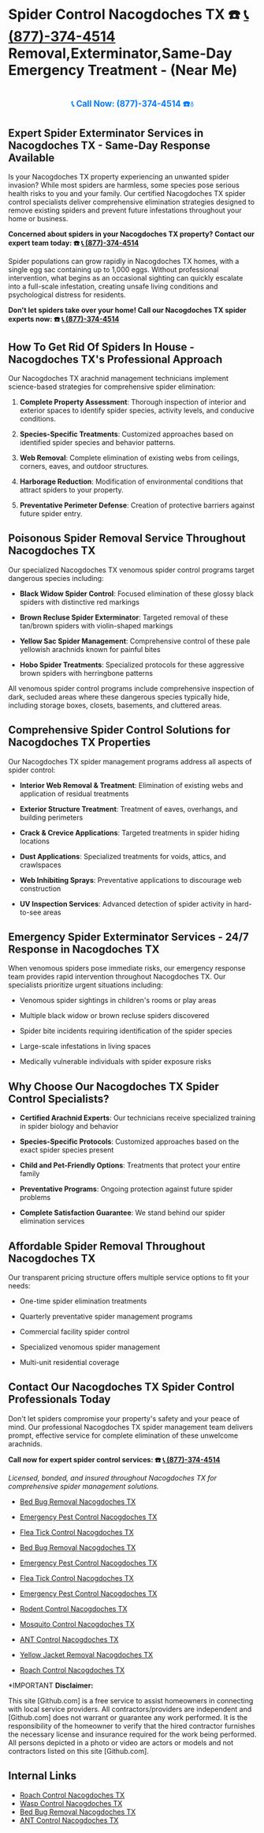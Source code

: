 # Spider Control Nacogdoches TX ☎️ [📞 (877)-374-4514](https://pest-control-4514.netlify.app) Removal,Exterminator,Same-Day Emergency Treatment - (Near Me)
# 

<p align="center" style="font-size: 1.2em; font-weight: bold; margin: 20px 0;">
  <a href="https://pest-control-4514.netlify.app" target="_blank" style="color: #007BFF; text-decoration: none;">📞 Call Now: (877)-374-4514 ☎️💧</a>
</p>

## Expert Spider Exterminator Services in Nacogdoches TX - Same-Day Response Available

Is your Nacogdoches TX property experiencing an unwanted spider invasion? While most spiders are harmless, some species pose serious health risks to you and your family. Our certified Nacogdoches TX spider control specialists deliver comprehensive elimination strategies designed to remove existing spiders and prevent future infestations throughout your home or business.

**Concerned about spiders in your Nacogdoches TX property? Contact our expert team today: ☎️ [📞 (877)-374-4514](https://pest-control-4514.netlify.app)**

Spider populations can grow rapidly in Nacogdoches TX homes, with a single egg sac containing up to 1,000 eggs. Without professional intervention, what begins as an occasional sighting can quickly escalate into a full-scale infestation, creating unsafe living conditions and psychological distress for residents.

**Don't let spiders take over your home! Call our Nacogdoches TX spider experts now: ☎️ [📞 (877)-374-4514](https://pest-control-4514.netlify.app)**

## How To Get Rid Of Spiders In House - Nacogdoches TX's Professional Approach

Our Nacogdoches TX arachnid management technicians implement science-based strategies for comprehensive spider elimination:

1. **Complete Property Assessment**: Thorough inspection of interior and exterior spaces to identify spider species, activity levels, and conducive conditions.

2. **Species-Specific Treatments**: Customized approaches based on identified spider species and behavior patterns.

3. **Web Removal**: Complete elimination of existing webs from ceilings, corners, eaves, and outdoor structures.

4. **Harborage Reduction**: Modification of environmental conditions that attract spiders to your property.

5. **Preventative Perimeter Defense**: Creation of protective barriers against future spider entry.

## Poisonous Spider Removal Service Throughout Nacogdoches TX

Our specialized Nacogdoches TX venomous spider control programs target dangerous species including:

- **Black Widow Spider Control**: Focused elimination of these glossy black spiders with distinctive red markings

- **Brown Recluse Spider Exterminator**: Targeted removal of these tan/brown spiders with violin-shaped markings

- **Yellow Sac Spider Management**: Comprehensive control of these pale yellowish arachnids known for painful bites

- **Hobo Spider Treatments**: Specialized protocols for these aggressive brown spiders with herringbone patterns

All venomous spider control programs include comprehensive inspection of dark, secluded areas where these dangerous species typically hide, including storage boxes, closets, basements, and cluttered areas.

## Comprehensive Spider Control Solutions for Nacogdoches TX Properties

Our Nacogdoches TX spider management programs address all aspects of spider control:

- **Interior Web Removal & Treatment**: Elimination of existing webs and application of residual treatments

- **Exterior Structure Treatment**: Treatment of eaves, overhangs, and building perimeters

- **Crack & Crevice Applications**: Targeted treatments in spider hiding locations

- **Dust Applications**: Specialized treatments for voids, attics, and crawlspaces

- **Web Inhibiting Sprays**: Preventative applications to discourage web construction

- **UV Inspection Services**: Advanced detection of spider activity in hard-to-see areas

## Emergency Spider Exterminator Services - 24/7 Response in Nacogdoches TX

When venomous spiders pose immediate risks, our emergency response team provides rapid intervention throughout Nacogdoches TX. Our specialists prioritize urgent situations including:

- Venomous spider sightings in children's rooms or play areas

- Multiple black widow or brown recluse spiders discovered

- Spider bite incidents requiring identification of the spider species

- Large-scale infestations in living spaces

- Medically vulnerable individuals with spider exposure risks

## Why Choose Our Nacogdoches TX Spider Control Specialists?

- **Certified Arachnid Experts**: Our technicians receive specialized training in spider biology and behavior

- **Species-Specific Protocols**: Customized approaches based on the exact spider species present

- **Child and Pet-Friendly Options**: Treatments that protect your entire family

- **Preventative Programs**: Ongoing protection against future spider problems

- **Complete Satisfaction Guarantee**: We stand behind our spider elimination services

## Affordable Spider Removal Throughout Nacogdoches TX

Our transparent pricing structure offers multiple service options to fit your needs:

- One-time spider elimination treatments

- Quarterly preventative spider management programs

- Commercial facility spider control

- Specialized venomous spider management

- Multi-unit residential coverage

## Contact Our Nacogdoches TX Spider Control Professionals Today

Don't let spiders compromise your property's safety and your peace of mind. Our professional Nacogdoches TX spider management team delivers prompt, effective service for complete elimination of these unwelcome arachnids.

**Call now for expert spider control services: ☎️ [📞 (877)-374-4514](https://pest-control-4514.netlify.app)**

*Licensed, bonded, and insured throughout Nacogdoches TX for comprehensive spider management solutions.*


- [Bed Bug Removal Nacogdoches TX](https://github.com/allyoucaneatsushiin/pest-control/blob/main/Bed-Bug-Removal-Nacogdoches-TX-877-374-4514-Exterminator-Same-Day-Emergency-Treatment-Near-Me.md)
- [Emergency Pest Control Nacogdoches TX](https://github.com/allyoucaneatsushiin/pest-control/blob/main/Emergency-Pest-Control-Nacogdoches-TX-877-374-4514-24-7-Fast-Response-Near-Me.md)
- [Flea Tick Control Nacogdoches TX](https://github.com/allyoucaneatsushiin/pest-control/blob/main/Flea-Tick-Control-Nacogdoches-TX-877-374-4514-Removal-Exterminator-Same-Day-Emergency-Treatment-Near-Me.md)


- [Bed Bug Removal Nacogdoches TX](https://github.com/allyoucaneatsushiin/pest-control/blob/main/Bed-Bug-Removal-Nacogdoches-TX-877-374-4514-Exterminator-Same-Day-Emergency-Treatment-Near-Me.md)
- [Emergency Pest Control Nacogdoches TX](https://github.com/allyoucaneatsushiin/pest-control/blob/main/Emergency-Pest-Control-Nacogdoches-TX-877-374-4514-24-7-Fast-Response-Near-Me.md)
- [Flea Tick Control Nacogdoches TX](https://github.com/allyoucaneatsushiin/pest-control/blob/main/Flea-Tick-Control-Nacogdoches-TX-877-374-4514-Removal-Exterminator-Same-Day-Emergency-Treatment-Near-Me.md)


- [Emergency Pest Control Nacogdoches TX](https://github.com/allyoucaneatsushiin/pest-control/blob/main/Emergency-Pest-Control-Nacogdoches-TX-877-374-4514-24-7-Fast-Response-Near-Me.md)
- [Rodent Control Nacogdoches TX](https://github.com/allyoucaneatsushiin/pest-control/blob/main/Rodent-Control-Nacogdoches-TX-877-374-4514-Rat-Removal-Exterminator-Same-Day-Emergency-Treatment-Near-Me.md)
- [Mosquito Control Nacogdoches TX](https://github.com/allyoucaneatsushiin/pest-control/blob/main/Mosquito-Control-Nacogdoches-TX-877-374-4514-Exterminator-Same-Day-Emergency-Treatment-Near-Me.md)


- [ANT Control Nacogdoches TX](https://github.com/allyoucaneatsushiin/pest-control/blob/main/ANT-Control-Nacogdoches-TX-877-374-4514-Prevention-Extermination-Same-Day-Emergency-Treatment-Near-Me.md)
- [Yellow Jacket Removal Nacogdoches TX](https://github.com/allyoucaneatsushiin/pest-control/blob/main/Yellow-Jacket-Removal-Nacogdoches-TX-877-374-4514-Exterminator-Same-Day-Emergency-Treatment-Near-Me.md)
- [Roach Control Nacogdoches TX](https://github.com/allyoucaneatsushiin/pest-control/blob/main/Roach-Control-Nacogdoches-TX-877-374-4514-Removal-Exterminator-Same-Day-Emergency-Treatment-Near-Me.md)


*IMPORTANT **Disclaimer:**  

This site [Github.com] is a free service to assist homeowners in connecting with local service providers. All contractors/providers are independent and [Github.com] does not warrant or guarantee any work performed. It is the responsibility of the homeowner to verify that the hired contractor furnishes the necessary license and insurance required for the work being performed. All persons depicted in a photo or video are actors or models and not contractors listed on this site [Github.com].


## Internal Links
- [Roach Control Nacogdoches TX](https://github.com/allyoucaneatsushiin/pest-control/blob/main/Roach-Control-Nacogdoches-TX-877-374-4514-Removal-Exterminator-Same-Day-Emergency-Treatment-Near-Me.md)
- [Wasp Control Nacogdoches TX](https://github.com/allyoucaneatsushiin/pest-control/blob/main/Wasp-Control-Nacogdoches-TX-877-374-4514-Removal-Exterminator-Same-Day-Emergency-Treatment-Near-Me.md)
- [Bed Bug Removal Nacogdoches TX](https://github.com/allyoucaneatsushiin/pest-control/blob/main/Bed-Bug-Removal-Nacogdoches-TX-877-374-4514-Exterminator-Same-Day-Emergency-Treatment-Near-Me.md)
- [ANT Control Nacogdoches TX](https://github.com/allyoucaneatsushiin/pest-control/blob/main/ANT-Control-Nacogdoches-TX-877-374-4514-Prevention-Extermination-Same-Day-Emergency-Treatment-Near-Me.md)
